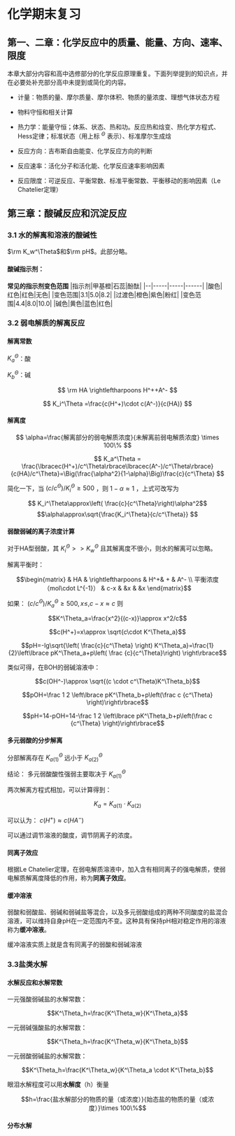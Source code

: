 # 化学期末复习

## 第一、二章：化学反应中的质量、能量、方向、速率、限度

本章大部分内容和高中选修部分的化学反应原理重复。下面列举提到的知识点，并在必要处补充部分高中未提到或简化的内容。

- 计量：物质的量、摩尔质量、摩尔体积、物质的量浓度、理想气体状态方程

- 物料守恒和相关计算

- 热力学：能量守恒；体系、状态、热和功。反应热和焓变、热化学方程式、Hess定律；标准状态（用上标
$^\Theta$
表示）、标准摩尔生成焓

- 反应方向：吉布斯自由能变、化学反应方向的判断

- 反应速率：活化分子和活化能、化学反应速率影响因素

- 反应限度：可逆反应、平衡常数、标准平衡常数、平衡移动的影响因素（Le Chatelier定理）

## 第三章：酸碱反应和沉淀反应

### 3.1 水的解离和溶液的酸碱性

$\rm K_w^\Theta$和$\rm pH$。此部分略。

#### 酸碱指示剂：

<b>常见的指示剂变色范围</b>
|指示剂|甲基橙|石蕊|酚酞|
|--|-----|-----|------|
|酸色|红色|红色|无色|
|变色范围|3.1|5.0|8.2|
|过渡色|橙色|紫色|粉红|
|变色范围|4.4|8.0|10.0|
|碱色|黄色|蓝色|红色|

### 3.2 弱电解质的解离反应

#### 解离常数

$K_a^\Theta$：酸

$K_b^\Theta$：碱

$$
\rm HA \rightleftharpoons H^++A^-
$$

$$
K_i^\Theta =\frac{c(H^+)\cdot c(A^-)}{c(HA)}
$$

#### 解离度

$$
\alpha=\frac{解离部分的弱电解质浓度}{未解离前弱电解质浓度} \times 100\%
$$

$$
K_a^\Theta = \frac{\lbracec(H^+)/c^\Theta\rbrace\lbracec(A^-)/c^\Theta\rbrace}{c(HA)/c^\Theta}=\Big(\frac{\alpha^2}{1-\alpha}\Big)\frac{c}{c^\Theta}
$$

简化一下，当
$(c/c^\Theta)/K_i^\Theta\geqslant500$
，则
$1-\alpha\approx1$
，上式可改写为

$$
K_i^\Theta\approx\left( \frac{c}{c^\Theta}\right)\alpha^2$$
$$\alpha\approx\sqrt{\frac{K_i^\Theta}{c/c^\Theta}}
$$

#### 弱酸弱碱的离子浓度计算

对于HA型弱酸，其
$K^\Theta_i>>K^\Theta_w$
且其解离度不很小，则水的解离可以忽略。

解离平衡时：

$$\begin{matrix} & HA & \rightleftharpoons & H^+& + & A^- \\ 平衡浓度（mol\cdot L^{-1}） & c-x & &x & &x \end{matrix}$$

如果：
$(c/c^\Theta)/K^\Theta_a \geqslant 500 , x\leqslant, c-x\approx c$
则

$$K^\Theta_a=\frac{x^2}{(c-x)}\approx x^2/c$$

$$c(H^+)=x\approx \sqrt{c\cdot K^\Theta_a}$$

$$pH=-lg\sqrt{\left( \frac{c}{c^\Theta} \right) K^\Theta_a}=\frac{1}{2}\left\lbrace pK^\Theta_a+p\left( \frac {c}{c^\Theta}\right) \right\rbrace$$

类似可得，在BOH的弱碱溶液中：

$$c(OH^-)\approx \sqrt{(c \cdot c^\Theta)K^\Theta_b}$$

$$pOH=\frac 1 2 \left\lbrace pK^\Theta_b+p\left(\frac c {c^\Theta} \right)\right\rbrace$$

$$pH=14-pOH=14-\frac 1 2 \left\lbrace pK^\Theta_b+p\left(\frac c {c^\Theta} \right)\right\rbrace$$

#### 多元弱酸的分步解离

分部解离存在
$K^\Theta_{a(1)}$
远小于
$K^\Theta_{a(2)}$

结论：
多元弱酸酸性强弱主要取决于
$K^\Theta_{a(1)}$

两次解离方程式相加，可以计算得到：

$$K_a=K_{a(1)}\cdot K_{a(2)}$$

可以认为：
$c(H^+)\approx c(HA^-)$

可以通过调节溶液的酸度，调节阴离子的浓度。

#### 同离子效应

根据Le Chatelier定理，在弱电解质溶液中，加入含有相同离子的强电解质，使弱电解质解离度降低的作用，称为<b>同离子效应</b>。

#### 缓冲溶液

弱酸和弱酸盐、弱碱和弱碱盐等混合，以及多元弱酸组成的两种不同酸度的盐混合溶液，可以维持自身pH在一定范围内不变。这种具有保持pH相对稳定作用的溶液称为<b>缓冲溶液</b>。

缓冲溶液实质上就是含有同离子的弱酸和弱碱溶液

### 3.3盐类水解

#### 水解反应和水解常数

一元强酸弱碱盐的水解常数：

$$K^\Theta_h=\frac{K^\Theta_w}{K^\Theta_a}$$

一元弱碱强酸盐的水解常数：

$$K^\Theta_h=\frac{K^\Theta_w}{K^\Theta_b}$$

一元弱酸弱碱盐的水解常数：

$$K^\Theta_h=\frac{K^\Theta_w}{K^\Theta_a \cdot K^\Theta_b}$$

眼泪水解程度可以用<b>水解度</b>（h）衡量

$$h=\frac{盐水解部分的物质的量（或浓度）}{始态盐的物质的量（或浓度）}\times 100\%$$

#### 分布水解

